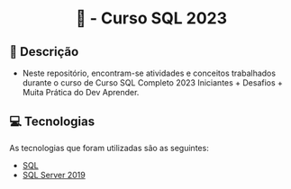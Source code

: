 <h1 align="center"> 📝 - Curso SQL 2023

<h2 id=descricao> 📜 Descrição</h2>

- Neste repositório, encontram-se atividades e conceitos trabalhados durante o curso de Curso SQL Completo 2023 Iniciantes + Desafios + Muita Prática do Dev Aprender.

<h2 id=tecnologias> 💻 Tecnologias </h2>

As tecnologias que foram utilizadas são as seguintes: 

- <a href="https://pt.wikipedia.org/wiki/SQL">SQL</a>
- <a href= "https://www.microsoft.com/pt-br/sql-server/sql-server-2019">SQL Server 2019</a>
